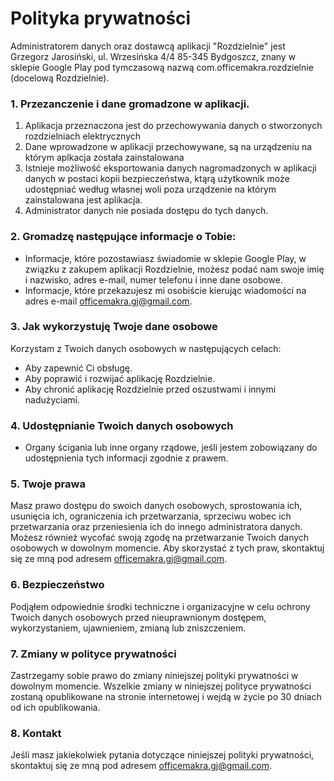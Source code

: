 # Polityka prywatności
Administratorem danych oraz dostawcą aplikacji "Rozdzielnie" jest Grzegorz Jarosiński, ul. Wrzesińska 4/4 85-345 Bydgoszcz, znany w sklepie Google Play pod tymczasową nazwą com.officemakra.rozdzielnie (docelową Rozdzielnie).
### 1. Przezanczenie i dane gromadzone w aplikacji.
1. Aplikacja przeznaczona jest do przechowywania danych o stworzonych rozdzielniach elektrycznych 
2. Dane wprowadzone w aplikacji przechowywane, są na urządzeniu na którym aplkacja została zainstalowana
3. Istnieje możliwość eksportowania danych nagromadzonych w aplikacji danych w postaci kopii bezpieczeństwa, ktąrą użytkownik może udostępniać według własnej woli poza urządzenie na którym zainstalowana jest aplikacja.
4. Administrator danych nie posiada dostępu do tych danych.
### 2. Gromadzę następujące informacje o Tobie:
* Informacje, które pozostawiasz świadomie w sklepie Google Play, w związku z zakupem aplikacji Rozdzielnie, możesz podać nam swoje imię i nazwisko, adres e-mail, numer telefonu i inne dane osobowe.
* Informacje, które przekazujesz mi osobiście kierując wiadomości na adres e-mail officemakra.gj@gmail.com.
### 3. Jak wykorzystuję Twoje dane osobowe
Korzystam z Twoich danych osobowych w następujących celach:
* Aby zapewnić Ci obsługę.
* Aby poprawić i rozwijać aplikację Rozdzielnie.
* Aby chronić aplikację Rozdzielnie przed oszustwami i innymi nadużyciami.
### 4. Udostępnianie Twoich danych osobowych
* Organy ścigania lub inne organy rządowe, jeśli jestem zobowiązany do udostępnienia tych informacji zgodnie z prawem.
### 5. Twoje prawa
Masz prawo dostępu do swoich danych osobowych, sprostowania ich, usunięcia ich, ograniczenia ich przetwarzania, sprzeciwu wobec ich przetwarzania oraz przeniesienia ich do innego administratora danych. Możesz również wycofać swoją zgodę na przetwarzanie Twoich danych osobowych w dowolnym momencie. Aby skorzystać z tych praw, skontaktuj się ze mną pod adresem officemakra.gj@gmail.com.
### 6. Bezpieczeństwo
Podjąłem odpowiednie środki techniczne i organizacyjne w celu ochrony Twoich danych osobowych przed nieuprawnionym dostępem, wykorzystaniem, ujawnieniem, zmianą lub zniszczeniem.
### 7. Zmiany w polityce prywatności
Zastrzegamy sobie prawo do zmiany niniejszej polityki prywatności w dowolnym momencie. Wszelkie zmiany w niniejszej polityce prywatności zostaną opublikowane na stronie internetowej i wejdą w życie po 30 dniach od ich opublikowania.
### 8. Kontakt
Jeśli masz jakiekolwiek pytania dotyczące niniejszej polityki prywatności, skontaktuj się ze mną pod adresem officemakra.gj@gmail.com.
